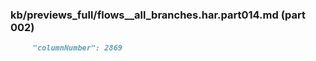 ### kb/previews_full/flows__all_branches.har.part014.md (part 002)

```md
     "columnNumber": 2869
                    
```

```

